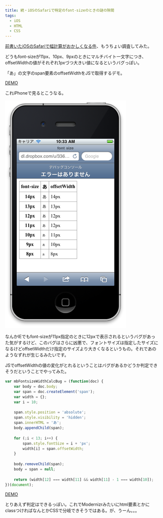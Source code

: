 ```yaml
---
title: 続・iOSのSafariで特定のfont-sizeのときの謎の隙間
tags: 
  - iOS
  - HTML
  - CSS
---
```


[前書いたiOSのSafariで幅計算がおかしくなる件](/archive/2011/03/30190850.html)、もうちょい調査してみた。

どうもfont-sizeが11px、10px、9pxのときにマルチバイト一文字につき、offsetWidthの値がそれぞれ1pxづつ大きい値になるというバグっぽい。

「あ」の文字のspan要素のoffsetWidthをJSで取得するデモ。

[DEMO](/sample/2011-06-03-03104808/1.html)

これiPhoneで見るとこうなる。

![11px, 10px, 9pxのoffsetWidthがずれている](/img/posts/2011-06-03-03104808/ios_fontsize_width.png)

なんかIEでもfont-sizeが11px指定のときに12pxで表示されるというバグがあった気がするけど、このバグはさらに凶悪で、フォントサイズは指定したサイズになるけどoffsetWidthだけ指定のサイズより大きくなるというもの。それであのようなずれが生じるみたいです。

JSでoffsetWidthの値の変化がとれるということはバグがあるかどうか判定できそうだということでやってみた。

```javascript
var mbFontsizeWidthCalcBug = (function(doc) {
    var body = doc.body;
    var span = doc.createElement('span');
    var width = {};
    var i = 10;

    span.style.position = 'absolute';
    span.style.visibility = 'hidden';
    span.innerHTML = 'あ';
    body.appendChild(span);

    for (;i < 13; i++) {
        span.style.fontSize = i + 'px';
        width[i] = span.offsetWidth;
    }

    body.removeChild(span);
    body = span = null;

    return (width[12] === width[11] && width[11] - 1 === width[10]);
})(document);
```

[DEMO](/sample/2011-06-03-03104808/2.html)

とりあえず判定はできるっぽい。これでModernizrみたいにhtml要素とかにclassつければなんとかCSSで分岐できそうではある。が、うーん。。。

